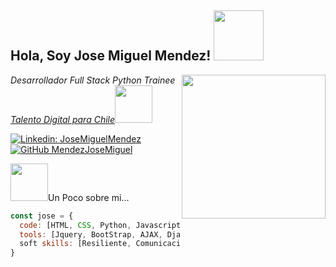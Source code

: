 <h2> Hola, Soy Jose Miguel Mendez! <img src="https://media1.giphy.com/media/4ExWdLKTCaz16/200w.webp" width="80"></h2>
<img align='right' src="https://media0.giphy.com/media/wpoLqr5FT1sY0/giphy.gif" width="230">
<p><em>Desarrollador Full Stack Python <span>Trainee</span> <a href="https://talentodigitalparachile.cl">Talento Digital para Chile</a><img src="https://media3.giphy.com/media/vWdc7bLSpMWgIJjBNs/giphy.gif" width="60"></br> 
</em></p>


[![Linkedin: JoseMiguelMendez](https://img.shields.io/badge/-JoseMendez-blue?style=flat-square&logo=Linkedin&logoColor=white&link=www.linkedin.com/in/josemiguel-mendez)](www.linkedin.com/in/josemiguel-mendez)
[![GitHub MendezJoseMiguel](https://img.shields.io/github/followers/MendezJoseMiguel?style=social)](https://github.com/MendezJoseMiguel)


 <img src="https://media.giphy.com/media/9JAzEh6DRgHdWIL4u3/giphy-downsized-large.gif" width="60">Un Poco sobre mi...  

```javascript
const jose = {
  code: [HTML, CSS, Python, Javascript, MySQL],
  tools: [Jquery, BootStrap, AJAX, Django, GIT],
  soft skills: [Resiliente, Comunicacion Efectiva, Espiritu Colaborativo, Aprendizaje Continuo, Empatico ]
}
```
